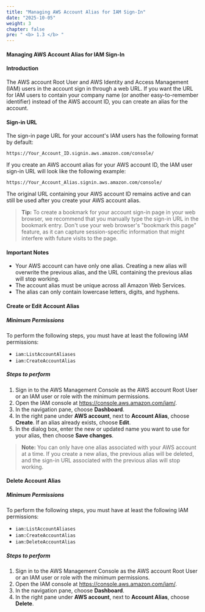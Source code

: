 ```yaml
---
title: "Managing AWS Account Alias for IAM Sign-In"
date: "2025-10-05"
weight: 3
chapter: false
pre: " <b> 1.3 </b> "
---
```


#### Managing AWS Account Alias for IAM Sign-In

#### Introduction

The AWS account Root User and AWS Identity and Access Management (IAM) users in the account sign in through a web URL. If you want the URL for IAM users to contain your company name (or another easy-to-remember identifier) instead of the AWS account ID, you can create an alias for the account.

#### Sign-in URL

The sign-in page URL for your account's IAM users has the following format by default:

```
https://Your_Account_ID.signin.aws.amazon.com/console/
```

If you create an AWS account alias for your AWS account ID, the IAM user sign-in URL will look like the following example:

```
https://Your_Account_Alias.signin.aws.amazon.com/console/
```

The original URL containing your AWS account ID remains active and can still be used after you create your AWS account alias.

> **Tip:** To create a bookmark for your account sign-in page in your web browser, we recommend that you manually type the sign-in URL in the bookmark entry. Don't use your web browser's "bookmark this page" feature, as it can capture session-specific information that might interfere with future visits to the page.

#### Important Notes

- Your AWS account can have only one alias. Creating a new alias will overwrite the previous alias, and the URL containing the previous alias will stop working.
- The account alias must be unique across all Amazon Web Services.
- The alias can only contain lowercase letters, digits, and hyphens.

#### Create or Edit Account Alias

##### Minimum Permissions
To perform the following steps, you must have at least the following IAM permissions:

- `iam:ListAccountAliases`
- `iam:CreateAccountAlias`

##### Steps to perform

1. Sign in to the AWS Management Console as the AWS account Root User or an IAM user or role with the minimum permissions.
2. Open the IAM console at https://console.aws.amazon.com/iam/.
3. In the navigation pane, choose **Dashboard**.
4. In the right pane under **AWS account**, next to **Account Alias**, choose **Create**. If an alias already exists, choose **Edit**.
5. In the dialog box, enter the new or updated name you want to use for your alias, then choose **Save changes**.

> **Note:** You can only have one alias associated with your AWS account at a time. If you create a new alias, the previous alias will be deleted, and the sign-in URL associated with the previous alias will stop working.

#### Delete Account Alias

##### Minimum Permissions
To perform the following steps, you must have at least the following IAM permissions:

- `iam:ListAccountAliases`
- `iam:CreateAccountAlias`
- `iam:DeleteAccountAlias`

##### Steps to perform

1. Sign in to the AWS Management Console as the AWS account Root User or an IAM user or role with the minimum permissions.
2. Open the IAM console at https://console.aws.amazon.com/iam/.
3. In the navigation pane, choose **Dashboard**.
4. In the right pane under **AWS account**, next to **Account Alias**, choose **Delete**.
